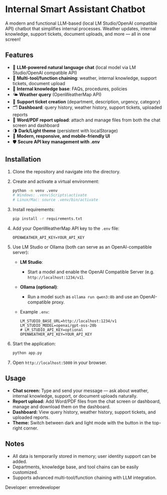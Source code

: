 # Internal Smart Assistant Chatbot

A modern and functional LLM-based (local LM Studio/OpenAI compatible API) chatbot that simplifies internal processes. Weather updates, internal knowledge, support tickets, document uploads, and more — all in one screen!

## Features

* 🤖 **LLM-powered natural language chat** (local model via LM Studio/OpenAI compatible API)
* 🔗 **Multi-tool/function chaining**: weather, internal knowledge, support tickets, document upload
* 🏢 **Internal knowledge base**: FAQs, procedures, policies
* 🌤️ **Weather query** (OpenWeatherMap API)
* 💼 **Support ticket creation** (department, description, urgency, category)
* 🗂️ **Dashboard**: query history, weather history, support tickets, uploaded reports
* 📄 **Word/PDF report upload**: attach and manage files from both the chat screen and dashboard
* 🌗 **Dark/Light theme** (persistent with localStorage)
* 📱 **Modern, responsive, and mobile-friendly UI**
* 🛡️ **Secure API key management with .env**

## Installation

1. Clone the repository and navigate into the directory.
2. Create and activate a virtual environment:

   ```bash
   python -m venv .venv
   # Windows: .venv\Scripts\activate
   # Linux/Mac: source .venv/bin/activate
   ```
3. Install requirements:

   ```bash
   pip install -r requirements.txt
   ```
4. Add your OpenWeatherMap API key to the `.env` file:

   ```
   OPENWEATHER_API_KEY=YOUR_API_KEY
   ```
5. Use LM Studio or Ollama (both can serve as an OpenAI-compatible server):

   * **LM Studio**:

     * Start a model and enable the OpenAI Compatible Server (e.g. `http://localhost:1234/v1`).
   * **Ollama (optional)**:

     * Run a model such as `ollama run qwen3:8b` and use an OpenAI-compatible proxy.
   * Example `.env`:

     ```
     LM_STUDIO_BASE_URL=http://localhost:1234/v1
     LM_STUDIO_MODEL=openai/gpt-oss-20b
     # LM_STUDIO_API_KEY=optional
     OPENWEATHER_API_KEY=YOUR_API_KEY
     ```
6. Start the application:

   ```bash
   python app.py
   ```
7. Open `http://localhost:5000` in your browser.

## Usage

* **Chat screen:** Type and send your message — ask about weather, internal knowledge, support, or document uploads naturally.
* **Report upload:** Add Word/PDF files from the chat screen or dashboard, manage and download them on the dashboard.
* **Dashboard:** View query history, weather history, support tickets, and uploaded reports.
* **Theme:** Switch between dark and light mode with the button in the top-right corner.

## Notes

* All data is temporarily stored in memory; user identity support can be added.
* Departments, knowledge base, and tool chains can be easily customized.
* Supports advanced multi-tool/function chaining with LLM integration.


Developer: emredeveloper

